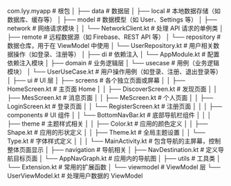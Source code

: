 com.lyy.myapp         # 根包
│
├── data              # 数据层
│   ├── local         # 本地数据存储（如数据库、缓存等）
│   ├── model         # 数据模型（如 User、Settings 等）
│   ├── network       # 网络请求模块
│   │   └── NetworkClient.kt   # 处理 API 请求的单例类
│   ├── remote        # 远程数据源（如 Firebase、REST API 等）
│   └── repository    # 数据仓库，用于在 ViewModel 中使用
│       └── UserRepository.kt  # 用户相关数据操作（如登录、注册等）
│
├── di                # 依赖注入
│   └── AppModule.kt  # 配置依赖注入模块
│
├── domain            # 业务逻辑层
│   └── usecase       # 用例（业务逻辑模块）
│       └── UserUseCase.kt     # 用户操作用例（如登录、注册、退出登录等）
│
├── ui                # UI 层
│   ├── screens       # 各个独立页面或屏幕
│   │   ├── HomeScreen.kt      # 主页面 Home
│   │   ├── DiscoverScreen.kt  # 发现页面
│   │   ├── MesScreen.kt       # 消息页面
│   │   ├── MeScreen.kt        # 个人页面
│   │   ├── LoginScreen.kt     # 登录页面
│   │   └── RegisterScreen.kt  # 注册页面
│   │
│   ├── components    # UI 组件
│   │   └── BottomNavBar.kt    # 底部导航栏组件
│   │
│   ├── theme         # 主题样式相关
│   │   ├── Color.kt           # 应用的颜色定义
│   │   ├── Shape.kt           # 应用的形状定义
│   │   ├── Theme.kt           # 全局主题设置
│   │   └── Type.kt            # 字体样式定义
│   │
│   └── MainActivity.kt        # 包含导航的主屏幕，控制整体页面显示
│
├── navigation        # 导航相关
│   ├── NavDestination.kt      # 定义导航目标页面
│   └── AppNavGraph.kt         # 应用内的导航图
│
├── utils             # 工具类
│   └── Extension.kt           # 常用的扩展函数
│
└── viewmodel         # ViewModel 层
└── UserViewModel.kt       # 处理用户数据的 ViewModel